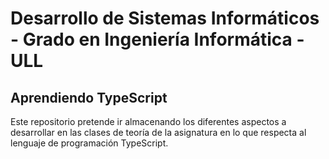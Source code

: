 # Desarrollo de Sistemas Informáticos - Grado en Ingeniería Informática - ULL

## Aprendiendo TypeScript

Este repositorio pretende ir almacenando los diferentes aspectos a desarrollar en
las clases de teoría de la asignatura en lo que respecta al lenguaje de programación
TypeScript.
